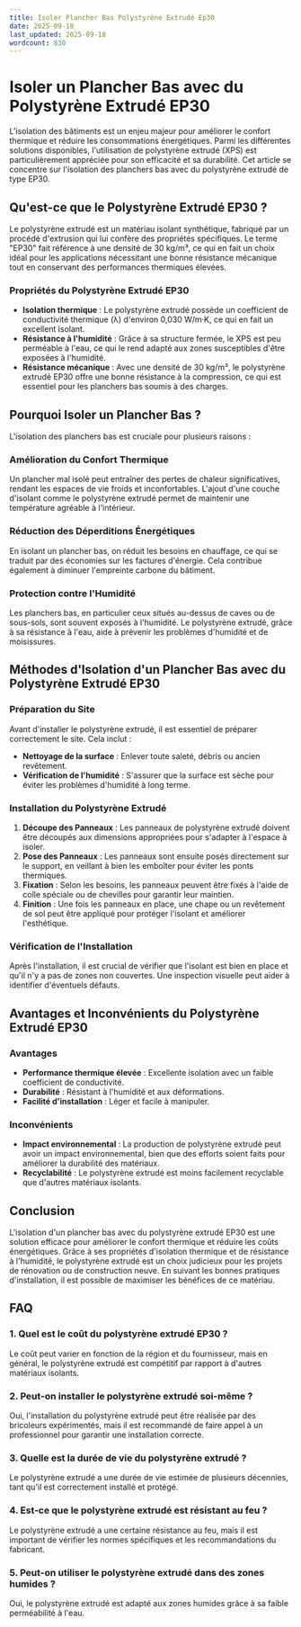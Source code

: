 ```yaml
---
title: Isoler Plancher Bas Polystyrène Extrudé Ep30
date: 2025-09-18
last_updated: 2025-09-18
wordcount: 830
---
```


# Isoler un Plancher Bas avec du Polystyrène Extrudé EP30

L’isolation des bâtiments est un enjeu majeur pour améliorer le confort thermique et réduire les consommations énergétiques. Parmi les différentes solutions disponibles, l'utilisation de polystyrène extrudé (XPS) est particulièrement appréciée pour son efficacité et sa durabilité. Cet article se concentre sur l'isolation des planchers bas avec du polystyrène extrudé de type EP30.

## Qu'est-ce que le Polystyrène Extrudé EP30 ?

Le polystyrène extrudé est un matériau isolant synthétique, fabriqué par un procédé d'extrusion qui lui confère des propriétés spécifiques. Le terme "EP30" fait référence à une densité de 30 kg/m³, ce qui en fait un choix idéal pour les applications nécessitant une bonne résistance mécanique tout en conservant des performances thermiques élevées.

### Propriétés du Polystyrène Extrudé EP30

- **Isolation thermique** : Le polystyrène extrudé possède un coefficient de conductivité thermique (λ) d'environ 0,030 W/m·K, ce qui en fait un excellent isolant.
- **Résistance à l'humidité** : Grâce à sa structure fermée, le XPS est peu perméable à l'eau, ce qui le rend adapté aux zones susceptibles d'être exposées à l'humidité.
- **Résistance mécanique** : Avec une densité de 30 kg/m³, le polystyrène extrudé EP30 offre une bonne résistance à la compression, ce qui est essentiel pour les planchers bas soumis à des charges.

## Pourquoi Isoler un Plancher Bas ?

L'isolation des planchers bas est cruciale pour plusieurs raisons :

### Amélioration du Confort Thermique

Un plancher mal isolé peut entraîner des pertes de chaleur significatives, rendant les espaces de vie froids et inconfortables. L'ajout d'une couche d'isolant comme le polystyrène extrudé permet de maintenir une température agréable à l'intérieur.

### Réduction des Déperditions Énergétiques

En isolant un plancher bas, on réduit les besoins en chauffage, ce qui se traduit par des économies sur les factures d'énergie. Cela contribue également à diminuer l'empreinte carbone du bâtiment.

### Protection contre l'Humidité

Les planchers bas, en particulier ceux situés au-dessus de caves ou de sous-sols, sont souvent exposés à l'humidité. Le polystyrène extrudé, grâce à sa résistance à l'eau, aide à prévenir les problèmes d'humidité et de moisissures.

## Méthodes d'Isolation d'un Plancher Bas avec du Polystyrène Extrudé EP30

### Préparation du Site

Avant d'installer le polystyrène extrudé, il est essentiel de préparer correctement le site. Cela inclut :

- **Nettoyage de la surface** : Enlever toute saleté, débris ou ancien revêtement.
- **Vérification de l'humidité** : S'assurer que la surface est sèche pour éviter les problèmes d'humidité à long terme.

### Installation du Polystyrène Extrudé

1. **Découpe des Panneaux** : Les panneaux de polystyrène extrudé doivent être découpés aux dimensions appropriées pour s'adapter à l'espace à isoler.
2. **Pose des Panneaux** : Les panneaux sont ensuite posés directement sur le support, en veillant à bien les emboîter pour éviter les ponts thermiques.
3. **Fixation** : Selon les besoins, les panneaux peuvent être fixés à l'aide de colle spéciale ou de chevilles pour garantir leur maintien.
4. **Finition** : Une fois les panneaux en place, une chape ou un revêtement de sol peut être appliqué pour protéger l'isolant et améliorer l'esthétique.

### Vérification de l'Installation

Après l'installation, il est crucial de vérifier que l'isolant est bien en place et qu'il n'y a pas de zones non couvertes. Une inspection visuelle peut aider à identifier d'éventuels défauts.

## Avantages et Inconvénients du Polystyrène Extrudé EP30

### Avantages

- **Performance thermique élevée** : Excellente isolation avec un faible coefficient de conductivité.
- **Durabilité** : Résistant à l'humidité et aux déformations.
- **Facilité d'installation** : Léger et facile à manipuler.

### Inconvénients

- **Impact environnemental** : La production de polystyrène extrudé peut avoir un impact environnemental, bien que des efforts soient faits pour améliorer la durabilité des matériaux.
- **Recyclabilité** : Le polystyrène extrudé est moins facilement recyclable que d'autres matériaux isolants.

## Conclusion

L'isolation d'un plancher bas avec du polystyrène extrudé EP30 est une solution efficace pour améliorer le confort thermique et réduire les coûts énergétiques. Grâce à ses propriétés d'isolation thermique et de résistance à l'humidité, le polystyrène extrudé est un choix judicieux pour les projets de rénovation ou de construction neuve. En suivant les bonnes pratiques d'installation, il est possible de maximiser les bénéfices de ce matériau.

## FAQ

### 1. Quel est le coût du polystyrène extrudé EP30 ?

Le coût peut varier en fonction de la région et du fournisseur, mais en général, le polystyrène extrudé est compétitif par rapport à d'autres matériaux isolants.

### 2. Peut-on installer le polystyrène extrudé soi-même ?

Oui, l'installation du polystyrène extrudé peut être réalisée par des bricoleurs expérimentés, mais il est recommandé de faire appel à un professionnel pour garantir une installation correcte.

### 3. Quelle est la durée de vie du polystyrène extrudé ?

Le polystyrène extrudé a une durée de vie estimée de plusieurs décennies, tant qu'il est correctement installé et protégé.

### 4. Est-ce que le polystyrène extrudé est résistant au feu ?

Le polystyrène extrudé a une certaine résistance au feu, mais il est important de vérifier les normes spécifiques et les recommandations du fabricant.

### 5. Peut-on utiliser le polystyrène extrudé dans des zones humides ?

Oui, le polystyrène extrudé est adapté aux zones humides grâce à sa faible perméabilité à l'eau.